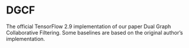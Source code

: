 # DGCF
The official TensorFlow 2.9 implementation of our paper Dual Graph Collaborative Filtering. Some baselines are based on the original author’s implementation.

